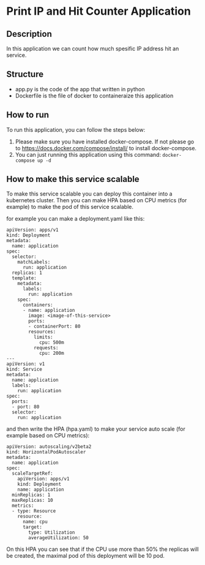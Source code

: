 # Print IP and Hit Counter Application

## Description
In this application we can count how much spesific IP address hit an service.

## Structure
- app.py is the code of the app that written in python
- Dockerfile is the file of docker to containeraize this application 

## How to run
To run this application, you can follow the steps below:

1. Please make sure you have installed docker-compose. If not please go to https://docs.docker.com/compose/install/ to install docker-compose.
2. You can just running this application using this command:
   ``` docker-compose up -d ```

## How to make this service scalable
To make this service scalable you can deploy this container into a kubernetes cluster.
Then you can make HPA based on CPU metrics (for example) to make the pod of this service scalable.

for example you can make a deployment.yaml like this:
```
apiVersion: apps/v1
kind: Deployment
metadata:
  name: application
spec:
  selector:
    matchLabels:
      run: application
  replicas: 1
  template:
    metadata:
      labels:
        run: application
    spec:
      containers:
      - name: application
        image: <image-of-this-service>
        ports:
        - containerPort: 80
        resources:
          limits:
            cpu: 500m
          requests:
            cpu: 200m
---
apiVersion: v1
kind: Service
metadata:
  name: application
  labels:
    run: application
spec:
  ports:
  - port: 80
  selector:
    run: application
```

and then write the HPA (hpa.yaml) to make your service auto scale (for example based on CPU metrics):
```
apiVersion: autoscaling/v2beta2
kind: HorizontalPodAutoscaler
metadata:
  name: application
spec:
  scaleTargetRef:
    apiVersion: apps/v1
    kind: Deployment
    name: application
  minReplicas: 1
  maxReplicas: 10
  metrics:
  - type: Resource
    resource:
      name: cpu
      target:
        type: Utilization
        averageUtilization: 50
```

On this HPA you can see that if the CPU use more than 50% the replicas will be created, the maximal pod of this deployment will be 10 pod.